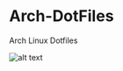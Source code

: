 # Arch-DotFiles
Arch Linux Dotfiles

![alt text](https://github.com/JustZS/Arch-DotFiles/edit/ain/screenshot.jpg?raw=true)
